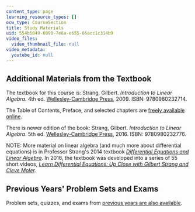 ```yaml
---
content_type: page
learning_resource_types: []
ocw_type: CourseSection
title: Study Materials
uid: 554b5049-6090-7e6a-e655-66acc1c314b9
video_files:
  video_thumbnail_file: null
video_metadata:
  youtube_id: null
---
```


Additional Materials from the Textbook
--------------------------------------

The textbook for this course is: Strang, Gilbert. _Introduction to Linear Algebra_. 4th ed. [Wellesley-Cambridge Press](http://www.wellesleycambridge.com/), 2009. ISBN: 9780980232714.

The Table of Contents, Preface, and selected chapters are [freely available online](http://math.mit.edu/linearalgebra/).

There is newer edition of the book: Strang, Gilbert. _Introduction to Linear Algebra_. 5th ed. [Wellesley-Cambridge Press](http://www.wellesleycambridge.com/), 2016. ISBN: 9780980232776.

NOTE: More material on linear algebra (and much more about differential equations) is in Professor Strang's 2014 textbook _[Differential Equations and Linear Algebra](http://www-math.mit.edu/~gs/dela)_. In 2016, the textbook was developed into a series of 55 short videos, _[Learn Differential Equations: Up Close with Gilbert Strang and Cleve Moler](/resources/res-18-009-learn-differential-equations-up-close-with-gilbert-strang-and-cleve-moler-fall-2015/index.htm)._

Previous Years' Problem Sets and Exams
--------------------------------------

Problem sets, quizzes, and exams from [previous years are also available](http://web.mit.edu/18.06/www/old.shtml).
